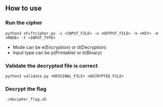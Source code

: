 ## How to use

### Run the cipher
```python3 shiftcipher.py -i <INPUT_FILE> -o <OUTPUT_FILE> -k <KEY> -m <MODE> -t <INPUT_TYPE>```
  * Mode can be e(Encryption) or d(Decryption)
  * Input type can be p(Printable) or b(Binary)
  
### Validate the decrypted file is correct
```python3 validate.py <ORIGINAL_FILE> <DECRYPTED_FILE>```

### Decrypt the flag
```./decipher_flag.sh```
